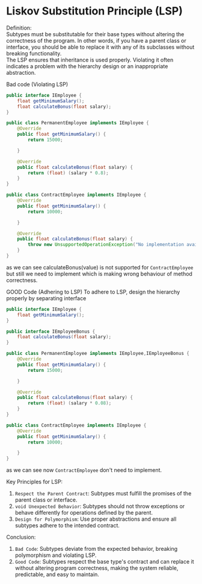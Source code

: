 # Liskov Substitution Principle (LSP)
Definition:  
Subtypes must be substitutable for their base types without altering the correctness of the program. In other words, if you have a parent class or interface, 
you should be able to replace it with any of its subclasses without breaking functionality.  
The LSP ensures that inheritance is used properly. Violating it often indicates a problem with the hierarchy design or an inappropriate abstraction.

Bad code (Violating LSP)
```java
public interface IEmployee {
    float getMinimumSalary();
    float calculateBonus(float salary);
}

public class PermanentEmployee implements IEmployee {
    @Override
    public float getMinimumSalary() {
        return 15000;

    }

    @Override
    public float calculateBonus(float salary) {
        return (float) (salary * 0.8);
    }
}

public class ContractEmployee implements IEmployee {
    @Override
    public float getMinimumSalary() {
        return 10000;

    }

    @Override
    public float calculateBonus(float salary) {
        throw new UnsupportedOperationException("No implementation available");
    }
}
```
as we can see calculateBonus(value) is not supported for `ContractEmployee` but still we need to implement
which is making wrong behaviour of method correctness.


GOOD Code (Adhering to LSP)
To adhere to LSP, design the hierarchy properly by separating interface
```java
public interface IEmployee {
    float getMinimumSalary();
}

public interface IEmployeeBonus {
    float calculateBonus(float salary);
}

public class PermanentEmployee implements IEmployee,IEmployeeBonus {
    @Override
    public float getMinimumSalary() {
        return 15000;

    }

    @Override
    public float calculateBonus(float salary) {
        return (float) (salary * 0.08);
    }
}

public class ContractEmployee implements IEmployee {
    @Override
    public float getMinimumSalary() {
        return 10000;

    }
}
```
as we can see now `ContractEmployee` don't need to implement.

Key Principles for LSP:  
1. `Respect the Parent Contract`: Subtypes must fulfill the promises of the parent class or interface.
2. `void Unexpected Behavior`: Subtypes should not throw exceptions or behave differently for operations defined by the parent. 
3. `Design for Polymorphism`: Use proper abstractions and ensure all subtypes adhere to the intended contract.


Conclusion:  
1. `Bad Code`: Subtypes deviate from the expected behavior, breaking polymorphism and violating LSP.
2. `Good Code`: Subtypes respect the base type's contract and can replace it without altering program correctness, making the system reliable, predictable, and easy to maintain.
